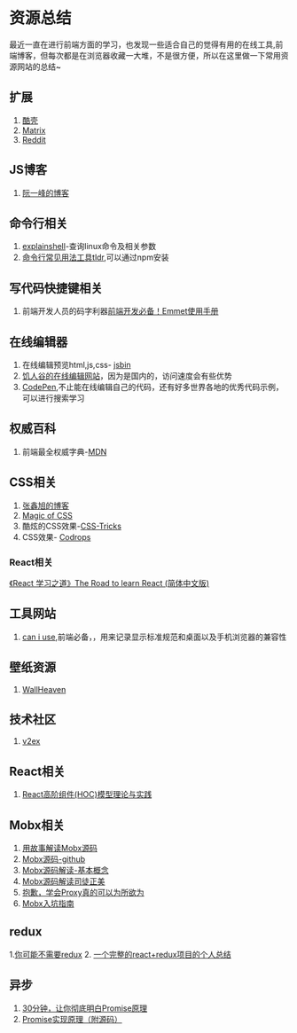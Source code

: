 # 资源总结
最近一直在进行前端方面的学习，也发现一些适合自己的觉得有用的在线工具,前端博客，但每次都是在浏览器收藏一大堆，不是很方便，所以在这里做一下常用资源网站的总结~
## 扩展

1. [酷壳](https://coolshell.cn/featured)
2. [Matrix](http://www.matrix67.com/blog)
3. [Reddit](https://www.reddit.com/)

## JS博客

1. [阮一峰的博客](http://www.ruanyifeng.com/blog)
## 命令行相关
1. [explainshell](https://explainshell.com/explain)-查询linux命令及相关参数
2. [命令行常见用法工具tldr](https://github.com/tldr-pages/tldr#tldr),可以通过npm安装
## 写代码快捷键相关
1. 前端开发人员的码字利器[前端开发必备！Emmet使用手册](https://www.w3cplus.com/tools/emmet-cheat-sheet.html)
## 在线编辑器
1. 在线编辑预览html,js,css- [jsbin](http://jsbin.com/?html,output)
2. [饥人谷的在线编辑网站](http://js.jirengu.com/?html,output)，因为是国内的，访问速度会有些优势
3. [CodePen](https://codepen.io/),不止能在线编辑自己的代码，还有好多世界各地的优秀代码示例，可以进行搜索学习
## 权威百科
1. 前端最全权威字典-[MDN](https://developer.mozilla.org/zh-CN/)
## CSS相关
1. [张鑫旭的博客](http://www.zhangxinxu.com/wordpress/category/css/)
2. [Magic of CSS](http://adamschwartz.co/magic-of-css/)
3. 酷炫的CSS效果-[CSS-Tricks](https://css-tricks.com/snippets/css/)
4. CSS效果- [Codrops](https://tympanus.net/codrops/)

### React相关
[《React 学习之道》The Road to learn React (简体中文版)](https://juejin.im/post/5a69efda6fb9a01cb316617d)

## 工具网站

1. [can i use](https://caniuse.com/),前端必备，，用来记录显示标准规范和桌面以及手机浏览器的兼容性

## 壁纸资源

1. [WallHeaven](https://alpha.wallhaven.cc/)

## 技术社区

1. [v2ex](https://www.v2ex.com/)

## React相关

1. [React高阶组件(HOC)模型理论与实践](https://segmentfault.com/a/1190000008112017#articleHeader4)

## Mobx相关

1. [用故事解读Mobx源码](https://segmentfault.com/a/1190000013682735)
2. [Mobx源码-github](https://github.com/mobxjs/mobx/blob/4.1.1/src/api/observable.ts#L145)
3. [Mobx源码解读-基本概念](https://zhuanlan.zhihu.com/p/31704920)
4. [Mobx源码解读司徒正美](https://www.cnblogs.com/rubylouvre/p/6058575.html)
5. [抱歉，学会Proxy真的可以为所欲为](https://zhuanlan.zhihu.com/p/35080324)
6. [Mobx入坑指南](https://brooch.me/2016/12/16/MobX-simple-entry-4/)

## redux

1.[你可能不需要redux](https://medium.com/@dan_abramov/you-might-not-need-redux-be46360cf367)
2. [一个完整的react+redux项目的个人总结](https://github.com/bailicangdu/react-pxq)

## 异步

1. [30分钟，让你彻底明白Promise原理](https://www.jianshu.com/p/f77d8c61c69a)
2. [Promise实现原理（附源码）](https://www.jianshu.com/p/43de678e918a)
